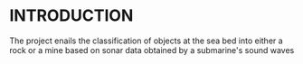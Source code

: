 # INTRODUCTION

The project enails the classification of objects at the sea bed into either a rock or a mine based on sonar data obtained by a submarine's sound waves
